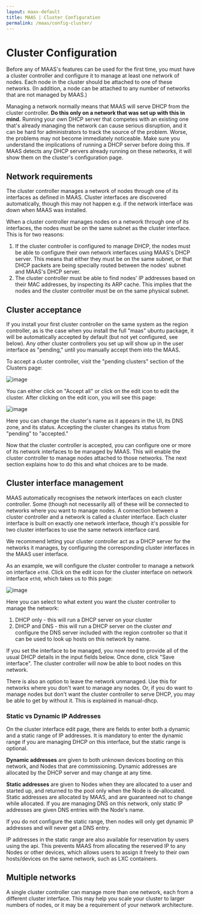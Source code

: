 ```yaml
---
layout: maas-default
title: MAAS | Cluster Configuration
permalink: /maas/config-cluster/
---
```


# Cluster Configuration


Before any of MAAS's features can be used for the first time, you must have a cluster controller and configure it to manage at least one network of nodes. Each node in the cluster should be attached to one of these networks. (In addition, a node can be attached to any number of networks that are not managed by MAAS.)

Managing a network normally means that MAAS will serve DHCP from the cluster controller. **Do this only on a network that was set up with this in mind.** Running your own DHCP server that competes with an existing one that's already managing the network can cause serious disruption, and it can be hard for administrators to track the source of the problem. Worse, the problems may not become immediately noticeable. Make sure you understand the implications of running a DHCP server before doing this. If MAAS detects any DHCP servers already running on these networks, it will show them on the cluster's configuration page.

## Network requirements

The cluster controller manages a network of nodes through one of its interfaces as defined in MAAS. Cluster interfaces are discovered automatically, though this may not happen e.g. if the network interface was down when MAAS was installed.

When a cluster controller manages nodes on a network through one of its interfaces, the nodes must be on the same subnet as the cluster interface. This is for two reasons:

  1.  If the cluster controller is configured to manage DHCP, the nodes must be able 
      to configure their own network interfaces using MAAS's DHCP server. This means 
      that either they must be on the same subnet, or that DHCP packets are being 
      specially routed between the nodes' subnet and MAAS's DHCP server.
  1.  The cluster controller must be able to find nodes' IP addresses based on their 
      MAC addresses, by inspecting its ARP cache. This implies that the nodes and the 
      cluster controller must be on the same physical subnet.

## Cluster acceptance

If you install your first cluster controller on the same system as the region controller, as is the case when you install the full "maas" ubuntu package, it will be automatically accepted by default (but not yet configured, see below). Any other cluster controllers you set up will show up in the user interface as "pending," until you manually accept them into the MAAS.

To accept a cluster controller, visit the "pending clusters" section of the Clusters page:

![image](media/cluster-accept.png)

You can either click on "Accept all" or click on the edit icon to edit the cluster. After clicking on the edit icon, you will see this page:

![image](media/cluster-edit.png)

Here you can change the cluster's name as it appears in the UI, its DNS zone, and its status. Accepting the cluster changes its status from "pending" to "accepted."

Now that the cluster controller is accepted, you can configure one or more of its network interfaces to be managed by MAAS. This will enable the cluster controller to manage nodes attached to those networks. The next section explains how to do this and what choices are to be made.

## Cluster interface management


MAAS automatically recognises the network interfaces on each cluster controller. Some (though not necessarily all) of these will be connected to networks where you want to manage nodes. A connection between a cluster controller and a network is called a cluster interface. Each cluster interface is built on exactly one network interface, though it's possible for two cluster interfaces to use the same network interface card.

We recommend letting your cluster controller act as a DHCP server for the networks it manages, by configuring the corresponding cluster interfaces in the MAAS user interface.

As an example, we will configure the cluster controller to manage a network on interface `eth0`. Click on the edit icon for the cluster interface on network interface `eth0`, which takes us to this page:

![image](media/cluster-interface-edit.png)

Here you can select to what extent you want the cluster controller to manage the network:

1.  DHCP only - this will run a DHCP server on your cluster
1.  DHCP and DNS - this will run a DHCP server on the cluster *and* configure the 
    DNS server included with the region controller so that it can be used to look 
    up hosts on this network by name.

If you set the interface to be managed, you now need to provide all of the usual DHCP details in the input fields below. Once done, click "Save interface". The cluster controller will now be able to boot nodes on this network.

There is also an option to leave the network unmanaged. Use this for networks where you don't want to manage any nodes. Or, if you do want to manage nodes but don't want the cluster controller to serve DHCP, you may be able to get by without it. This is explained in manual-dhcp.

### Static vs Dynamic IP Addresses

On the cluster interface edit page, there are fields to enter both a dynamic and a static range of IP addresses. It is mandatory to enter the dynamic range if you are managing DHCP on this interface, but the static range is optional.

**Dynamic addresses** are given to both unknown devices booting on this network, and Nodes that are commissioning. Dynamic addresses are allocated by the DHCP server and may change at any time.

**Static addresses** are given to Nodes when they are allocated to a user and started up, and returned to the pool only when the Node is de-allocated. Static addresses are allocated by MAAS, and are guaranteed not to change while allocated. If you are managing DNS on this network, only static IP addresses are given DNS entries with the Node's name.

If you do not configure the static range, then nodes will only get dynamic IP addresses and will never get a DNS entry.

IP addresses in the static range are also available for reservation by users using the api. This prevents MAAS from allocating the reserved IP to any Nodes or other devices, which allows users to assign it freely to their own hosts/devices on the same network, such as LXC containers.

## Multiple networks

A single cluster controller can manage more than one network, each from a different cluster interface. This may help you scale your cluster to larger numbers of nodes, or it may be a requirement of your network architecture.
